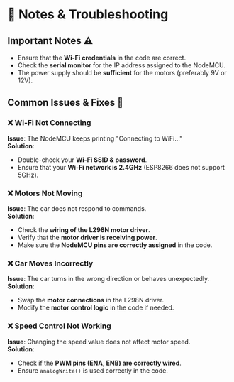 # 📝 Notes & Troubleshooting  

## Important Notes ⚠️  
- Ensure that the **Wi-Fi credentials** in the code are correct.  
- Check the **serial monitor** for the IP address assigned to the NodeMCU.  
- The power supply should be **sufficient** for the motors (preferably 9V or 12V).  

## Common Issues & Fixes 🔧  

### ❌ Wi-Fi Not Connecting  
**Issue**: The NodeMCU keeps printing "Connecting to WiFi..."  
**Solution**:  
- Double-check your **Wi-Fi SSID & password**.  
- Ensure that your **Wi-Fi network is 2.4GHz** (ESP8266 does not support 5GHz).  

### ❌ Motors Not Moving  
**Issue**: The car does not respond to commands.  
**Solution**:  
- Check the **wiring of the L298N motor driver**.  
- Verify that the **motor driver is receiving power**.  
- Make sure the **NodeMCU pins are correctly assigned** in the code.  

### ❌ Car Moves Incorrectly  
**Issue**: The car turns in the wrong direction or behaves unexpectedly.  
**Solution**:  
- Swap the **motor connections** in the L298N driver.  
- Modify the **motor control logic** in the code if needed.  

### ❌ Speed Control Not Working  
**Issue**: Changing the speed value does not affect motor speed.  
**Solution**:  
- Check if the **PWM pins (ENA, ENB) are correctly wired**.  
- Ensure `analogWrite()` is used correctly in the code.    
